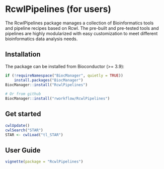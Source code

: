 # RcwlPipelines (for users)

The RcwlPipelines package manages a collection of Bioinformatics tools and pipeline recipes based on Rcwl. The pre-built and pre-tested tools and pipelines are highly modularized with easy customization to meet different bioinformatics data analysis needs.

## Installation

The package can be installed from Bioconductor (>= 3.9):

``` r
if (!requireNamespace("BiocManager", quietly = TRUE))
    install.packages("BiocManager")
BiocManager::install("RcwlPipelines")
	
# Or from github
BiocManager::install("rworkflow/RcwlPipelines")
```

## Get started

``` r
cwlUpdate()
cwlSearch("STAR")
STAR <- cwlLoad("tl_STAR")
```

## User Guide

``` r
vignette(package = "RcwlPipelines")
```
